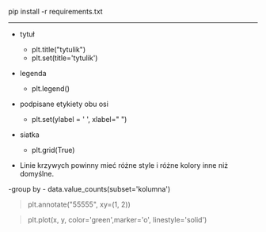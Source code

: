 
pip install -r requirements.txt

----

- tytuł 
    - plt.title("tytulik")
    - plt.set(title='tytulik')

- legenda
    - plt.legend()		

- podpisane etykiety obu osi 
    - plt.set(ylabel = ' ', xlabel=" ")	

- siatka
    - plt.grid(True)	

- Linie krzywych powinny mieć różne style i różne kolory inne niż domyślne.

-group by
    - data.value_counts(subset='kolumna')



>plt.annotate("55555", xy=(1, 2))

>plt.plot(x, y, color='green',marker='o', linestyle='solid')
